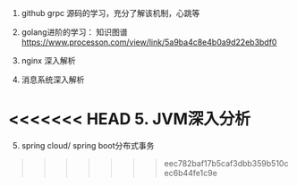 1. github grpc 源码的学习，充分了解该机制，心跳等

2. golang进阶的学习：
知识图谱    https://www.processon.com/view/link/5a9ba4c8e4b0a9d22eb3bdf0

3. nginx 深入解析

4. 消息系统深入解析

<<<<<<< HEAD
5. JVM深入分析
=======
5. spring cloud/ spring boot分布式事务
>>>>>>> eec782baf17b5caf3dbb359b510cec6b44fe1c9e
